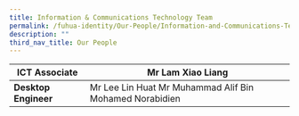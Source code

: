 ```yaml
---
title: Information & Communications Technology Team
permalink: /fuhua-identity/Our-People/Information-and-Communications-Technology-Team/
description: ""
third_nav_title: Our People
---
```

| **ICT Associate**     | Mr Lam Xiao Liang                                         |
|-----------------------|-----------------------------------------------------------|
| **Desktop Engineer** | Mr Lee Lin Huat  Mr Muhammad Alif Bin Mohamed Norabidien  |